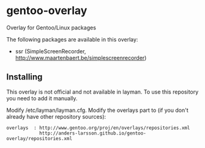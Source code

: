 gentoo-overlay
==============

Overlay for Gentoo/Linux packages

The following packages are available in this overlay:

* ssr (SimpleScreenRecorder, http://www.maartenbaert.be/simplescreenrecorder)

## Installing
This overlay is not official and not available in layman.
To use this repository you need to add it manually.

Modify /etc/layman/layman.cfg. Modify the overlays part to (if you don't already have other repository sources):

    overlays  : http://www.gentoo.org/proj/en/overlays/repositories.xml
                http://anders-larsson.github.io/gentoo-overlay/repositories.xml
